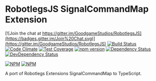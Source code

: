 RobotlegsJS SignalCommandMap Extension
===

[![Join the chat at https://gitter.im/GoodgameStudios/RobotlegsJS](https://badges.gitter.im/Join%20Chat.svg)](https://gitter.im/GoodgameStudios/RobotlegsJS)
[![Build Status](https://secure.travis-ci.org/GoodgameStudios/RobotlegsJS-SignalCommandMap.svg?branch=master)](https://travis-ci.org/GoodgameStudios/RobotlegsJS-SignalCommandMap)
[![Code Climate](https://codeclimate.com/github/GoodgameStudios/RobotlegsJS-SignalCommandMap/badges/gpa.svg)](https://codeclimate.com/github/GoodgameStudios/RobotlegsJS-SignalCommandMap)
[![Test Coverage](https://codeclimate.com/github/GoodgameStudios/RobotlegsJS-SignalCommandMap/badges/coverage.svg)](https://codeclimate.com/github/GoodgameStudios/RobotlegsJS-SignalCommandMap/coverage)
[![npm version](https://badge.fury.io/js/robotlegs-signalcommandmap.svg)](https://badge.fury.io/js/robotlegs-signalcommandmap)
[![Dependency Status](https://img.shields.io/david/GoodgameStudios/RobotlegsJS-SignalCommandMap.svg?style=flat)](https://david-dm.org/GoodgameStudios/RobotlegsJS-SignalCommandMap)
[![DevDependency Status](https://img.shields.io/david/dev/GoodgameStudios/RobotlegsJS-SignalCommandMap.svg?style=flat)](https://david-dm.org/GoodgameStudios/RobotlegsJS-SignalCommandMap?type=dev)

[![NPM](https://nodei.co/npm/robotlegs-signalcommandmap.png?downloads=true&downloadRank=true)](https://nodei.co/npm/robotlegs-signalcommandmap/)
[![NPM](https://nodei.co/npm-dl/robotlegs-signalcommandmap.png?months=9&height=3)](https://nodei.co/npm/robotlegs-signalcommandmap/)

A port of Robotlegs Extensions SignalCommandMap to TypeScript.